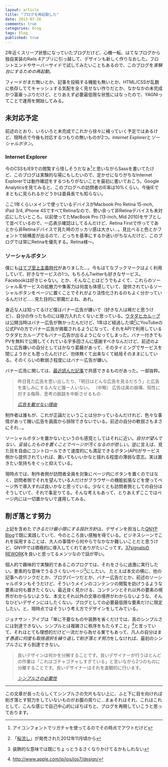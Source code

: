 ```yaml
---
layout: article
title: "ブログを再起動した"
date: 2013-07-26
comments: true
categories: blog
tags: blog
published: true
---
```


2年近くスリープ状態になっていたブログだけど、心機一転、はてなブログから独自実装のRails 4アプリに引っ越して、デザインも新しく作りなおした。フロントエンドやサーバーサイドで試してみたいこともあるので、このブログを*実験台にするための再起動*。

フィードがまだ無いとか、記事を投稿する機能も無いとか、HTML/CSSが乱数に依存しててキャッシュする気配を全く見せない作りだとか、なかなかの未完成かつ富豪っぷりだけど、とりあえず必要最低限な状態にはなったので、YAGNIってことで運用を開始してみる。

<!-- READMORE -->


## 未対応予定

前述のとおり、いろいろと未完成でこれから徐々に補っていく予定ではあるけど、現時点で今後も対応するつもりの無いものが2つ。*Internet Explorer*と*ソーシャルボタン*。


### Internet Explorer

今のCSSもIE9での閲覧すら怪しそうだなぁ[^1]と思いながらSassを書いてたけど、このブログは実験的な場にもしたいので、足かせになりがちなInternet Explorerでは動作確認をするつもりがないことを最初に書いておこう。Google Analyticsを見てみると、このブログへの訪問者のIE率は10%くらい。今後IEでまともに見られるかどうかは委員長でも知らない。

ここ1年くらいメインで使っているデバイスがMacbook Pro Retina 15-inch, iPad 3/4, iPhone 4SですべてRetinaなので、勢い余って非Retinaデバイスも未対応にしたいところ。以前使ってたMacBook Pro (13-inch, Mid 2010)をサブとして並べているので、一応表示確認はしてるんだけど、Retina Firstで作っててあとから非Retinaデバイスで見た時のガッカリ感は大きい…。見比べると色とかフォントで結構差が出るので、どっちを基準にするか迷いがちなんだけど、このブログでは常にRetinaを優先する。Retina様〜。


### ソーシャルボタン

僕にも[はてブ至上主義時代](/2011/05/20/blog-hotentry-yay)がありました…。今もはてなブックマークはよく利用していて、好きなサービスの1つ。もちろんTwitterも好きなサービス。Facebookは好きじゃない。とか、そんなことはどうでもよくて、これらのソーシャル系サービスの拡散力や集客力は何度も体感していて、提供されているソーシャルボタンをページに置くことでそれがより活性化されるのもよく分かっているんだけど……見た目的に邪魔だよね、あれ。

身近な人は知ってるけど僕はバナー広告が嫌いで（好きな人は稀だと思うけど）、自分の作ったものには極力入れたくないと思っている。[ウタダヒカループ](/2011/08/11/uhloop)は公開当時はバナー広告が無かったんだけど、1年ほど経過した頃[^2]にYouTubeの公式PVの方でバナー広告が掲載されるようになって、それをAPIで利用しているウタダヒカループでもバナー広告が出るようになってしまった。バナー付きでもPVを無料で公開してくれている宇多田さんに感謝すべきなんだけど、前述のように広告嫌いの自分としてはかなり葛藤があって、そのタイミングでサービスを閉じようかとも思ったんだけど、勿体無くて出来なくて結局そのままにしている。そのくらいの軟弱さ程度にはバナー広告が嫌い。

バナー広告に関しては、[最近読んだ記事](http://blog.whatsapp.com/index.php/2012/06/why-we-dont-sell-ads/?lang=ja)で共感できるものがあった。一部抜粋。

> 昨日見た広告を思い出したり、「明日はどんな広告を見るだろう」と広告を楽しみにする人など誰一人いない。
> （中略）
> 広告は美の崩壊、知性に対する侮辱、思考の脈路を中断させるもの
>
> <cite>[広告を載せない理由](http://blog.whatsapp.com/index.php/2012/06/why-we-dont-sell-ads/?lang=ja)</cite>

制作者は誰もが、これが正論だということは分かっているんだけれど、色々な事情があって醜い広告を画面から排除できないでいる。前述の自分の軟弱さもまさにそれ…。

ソーシャルボタンを置かないというのも感覚としてはそれに近い。*自分が望んでない、妥協したものを置くことでページが汚くなるのが悲しい*。逆に言えば、見た目を自由にコントロールできて速度的にも満足できるボタン(API)がサービス側から提供されていれば、置いてもいいかなと揺れる程度の薄弱な意志。実は置きたい気持ちをぐっと抑えている。

現時点では、制作者側が訪問者全員を対象にページ内にボタンを置くのではなく、訪問者側でそれを望んでいる人だけがブラウザーの機能拡張などを使ってページ外で導入すれば良いかなと思っている。少なくとも訪問者側としての自分はそうしていて、それで事足りてる。そんな考えもあって、とりあえずここではページ内には一切置かないで運用してみる。


## 削ぎ落とす努力

上記を含めた*できるだけ最小限にする設計方針*は、デザインを担当した[QNYP Blog](http://blog.qnyp.com/)で既に実践していて、今のところ良い感触を得ている。ビジネスシーンでこれを採用することは、大人の事情やら何やらでなかなか難しいことだと思うけど、QNYPでは積極的に導入してくれてありがたいこってす。[37signalsのREWORK](/2011/03/18/rework-37signals-dhh-book-sentence)を良いと思ってるメンツなので話が早い。

個人的で趣味的で実験的であるこのブログでは、それをさらに過激に実行したい。要素的な意味でうるさくないページ[^3]にしたい。 たとえば本文の横に、他の記事へのリンクだとか、ブログパーツだとか、バナー広告だとか、前述のソーシャルボタンもそうだけど、そういうメインのコンテンツの閲覧を妨げうるような要素は何も置きたくない。最近良く見かける、コンテンツとそれ以外の要素の境界がわからないような、本文とそれ以外の文章の境界がわからないような、そんなひどいデザインにはしたくない。ブログとしての必要最低限な要素だけに限定したい。と、現時点ではそういう考え方でデザインをしてみている。

ジョナサン・アイブは「単に不要なものや装飾を省くだけでは、真のシンプルさには到達できない。シンプルとは複雑さに秩序をもたらすこと」[^4]と言っていて、それはとても理想的だけど一流だから為せる業でもあって、凡人の自分はまず*愚直に何度も取捨選択を繰り返して削ぎ落とす努力*をしなければ、最初のシンプルさにすら到達できない。

> 良いデザインは何かを分解することです。良いデザイナーが行うほとんどの作業は「これはゴチャゴチャしすぎている」と言いながら2つのものに分離することです。良いデザイナーはそれを直観的に行います。
>
> <cite>[シンプルさの必要性](http://eed3si9n.com/ja/simplicity-matters)</cite>

* * *

この文章が長ったらしくてシンプルさの欠片もない上に、ふと下に目を向ければ削ぎ落とす努力をしていないものがお腹の周りに…まぁそれはそれ、これはこれとして、こんな感じで自己中心的にぼちぼちと、ブログを再開していこうと思っております。

[^1]: アイコンフォントでリガチャを使ってるのでその時点でアウトだけど
[^2]: 「[桜流し](http://ja.wikipedia.org/wiki/%E6%A1%9C%E6%B5%81%E3%81%97)」が発売された2012年11月頃から
[^3]: 装飾的な意味では既にちょっとうるさくなりかけてるかもしれない
[^4]: <http://www.apple.com/jp/ios/ios7/design/>
